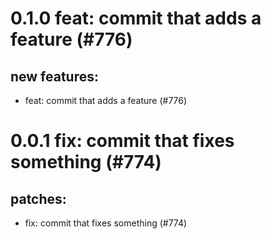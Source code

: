 # 0.1.0 feat: commit that adds a feature (#776)

## new features:
* feat: commit that adds a feature (#776)

# 0.0.1 fix: commit that fixes something (#774)

## patches:
* fix: commit that fixes something (#774)

